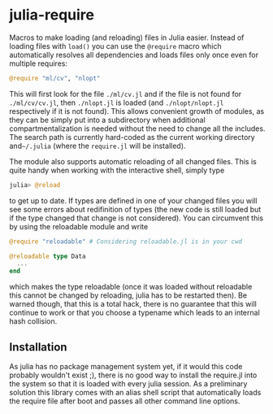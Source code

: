 julia-require
=============

Macros to make loading (and reloading) files in Julia easier. Instead of loading files with `load()` you can use the `@require` macro which automatically resolves all dependencies and loads files only once even for multiple requires:

```julia
@require "ml/cv", "nlopt"
```

This will first look for the file `./ml/cv.jl` and if the file is not found for `./ml/cv/cv.jl`, then `./nlopt.jl` is loaded (and `./nlopt/nlopt.jl` respectively if it is not found). This allows convenient growth of modules, as they can be simply put into a subdirectory when additional compartmentalization is needed without the need to change all the includes. The search path is currently hard-coded as the current working directory and`~/.julia` (where the `require.jl` will be installed).

The module also supports automatic reloading of all changed files. This is quite handy when working with the interactive shell, simply type

```julia
julia> @reload
```

to get up to date. If types are defined in one of your changed files you will see some errors about redifinition of types (the new code is still loaded but if the type changed that change is not considered). You can circumvent this by using the reloadable module and write

```julia
@require "reloadable" # Considering reloadable.jl is in your cwd

@reloadable type Data
  ...
end
```

which makes the type reloadable (once it was loaded without reloadable this cannot be changed by reloading, julia has to be restarted then). Be warned though, that this is a total hack, there is no guarantee that this will continue to work or that you choose a typename which leads to an internal hash collision.


Installation
------------

As julia has no package management system yet, if it would this code probably wouldn't exist ;), there is no good way to install the require.jl into the system so that it is loaded with every julia session. As a preliminary solution this library comes with an alias shell script that automatically loads the require file after boot and passes all other command line options.